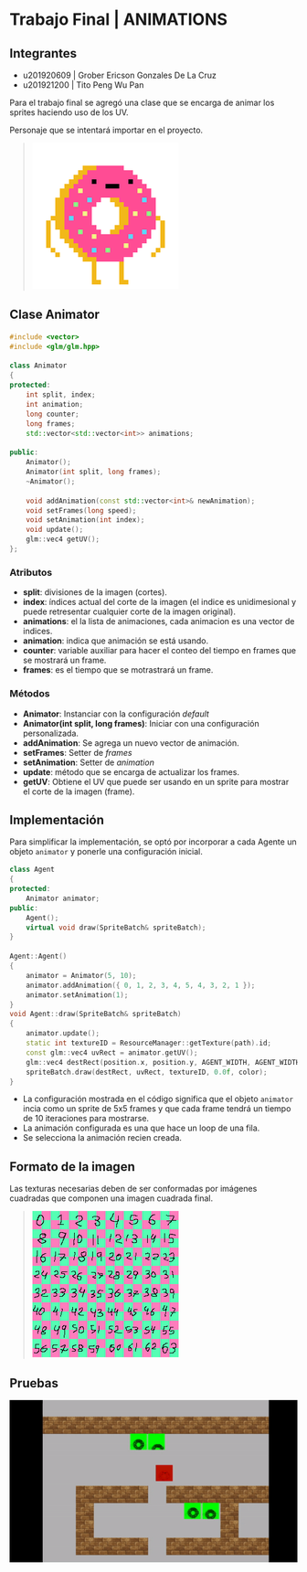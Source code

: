 # Trabajo Final | ANIMATIONS
## Integrantes
* u201920609 | Grober Ericson Gonzales De La Cruz
* u201921200 | Tito Peng Wu Pan

Para el trabajo final se agregó una clase que se encarga de animar los sprites haciendo uso de los UV.

Personaje que se intentará importar en el proyecto.
> ![](./Imagehelp.gif)

## Clase Animator

```cpp
#include <vector>
#include <glm/glm.hpp>

class Animator
{
protected:
	int split, index;
	int animation;
	long counter;
	long frames;
	std::vector<std::vector<int>> animations;

public:
	Animator();
	Animator(int split, long frames);
	~Animator();

	void addAnimation(const std::vector<int>& newAnimation);
	void setFrames(long speed);
	void setAnimation(int index);
	void update();
	glm::vec4 getUV();
};
```
### Atributos
* **split**: divisiones de la imagen (cortes).
* **index**: índices actual del corte de la imagen (el indice es unidimesional y puede retresentar cualquier corte de la imagen original).
* **animations**: el la lista de animaciones, cada animacion es una vector de indices.
* **animation**: indica que animación se está usando.
* **counter**: variable auxiliar para hacer el conteo del tiempo en frames que se mostrará un frame.
* **frames**: es el tiempo que se motrastrará un frame.
### Métodos
* **Animator**: Instanciar con la configuración *default*
* **Animator(int split, long frames)**: Iniciar con una configuración personalizada.
* **addAnimation**: Se agrega un nuevo vector de animación.
* **setFrames**: Setter de *frames*
* **setAnimation**: Setter de *animation*
* **update**: método que se encarga de actualizar los frames.
* **getUV**: Obtiene el UV que puede ser usando en un sprite para mostrar el corte de la imagen (frame).

## Implementación
Para simplificar la implementación, se optó por incorporar a cada Agente un objeto `animator` y ponerle una configuración inicial.
```cpp
class Agent
{
protected:
	Animator animator;
public:
	Agent();
	virtual void draw(SpriteBatch& spriteBatch);
}

Agent::Agent()
{
    animator = Animator(5, 10);
    animator.addAnimation({ 0, 1, 2, 3, 4, 5, 4, 3, 2, 1 });
    animator.setAnimation(1);
}
void Agent::draw(SpriteBatch& spriteBatch)
{
    animator.update();
    static int textureID = ResourceManager::getTexture(path).id;
    const glm::vec4 uvRect = animator.getUV();
    glm::vec4 destRect(position.x, position.y, AGENT_WIDTH, AGENT_WIDTH);
    spriteBatch.draw(destRect, uvRect, textureID, 0.0f, color);
}
```
* La configuración mostrada en el código significa que el objeto `animator` incia como un sprite de 5x5 frames y que cada frame tendrá un tiempo de 10 iteraciones para mostrarse.
* La animación configurada es una que hace un loop de una fila.
* Se selecciona la animación recien creada.
## Formato de la imagen
Las texturas necesarias deben de ser conformadas por imágenes cuadradas que componen una imagen cuadrada final.
> ![](./Engine002/Textures/animation.png)

## Pruebas
![](./test.gif)
